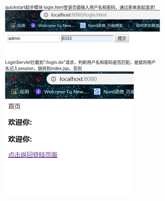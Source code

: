 quickstart起步模块
login.html登录页面输入用户名和密码，通过表单发起请求!
![Image test](https://github.com/miaoting1234/Java-web-dev/blob/master/3.jpg)
LoginServlet拦截到"/login.do"请求，判断用户名和密码是否匹配，是就将用户名记入session，跳转到index.jsp，否则
![Image test](https://github.com/miaoting1234/Java-web-dev/blob/master/4.jpg)
